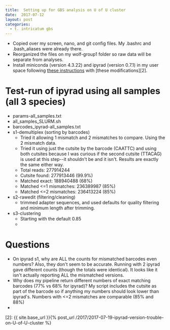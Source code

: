 ```yaml
---
title:  Setting up for GBS analysis on U of U cluster
date:  2017-07-12
layout: post
categories:
  - t. intricatum gbs
---
```

  * Copied over my screen, nano, and git config files. My .bashrc and .bash_aliases were already there.
  * Reorganized the files on my wolf-group1 folder so raw data will be separate from analyses.
  * Install miniconda (version 4.3.22) and ipyrad (version 0.7.1) in my user space following [these instructions][1] with [these modifications][2].

# Test-run of ipyrad using all samples (all 3 species)
  * params-all_samples.txt
  * all_samples_SLURM.sh
  * barcodes_ipyrad-all_samples.txt
  * s1-demultiplex (sorting by barcodes)
    * Tried it allowing 1 mismatch and 2 mismatches to compare. Using the 2 mismatch data.
    * Tried it using just the cutsite by the barcode (CAATTC) and using both cutsites because I was curious if the second cutsite (TTACAG) is used at this step--it shouldn't be and it isn't. Results are exactly the same either way.
    * Total reads: 277914244
    * Cutsite found: 277913446 (99.9%)
    * Matched exact: 188940488 (68%)
    * Matched <=1 mismatches: 236389987 (85%)
    * Matched <=2 mismatches: 236413224 (85%)
  * s2-rawedit (filtering/cleaning)
    * trimmed adapter sequences, and used defaults for quality filtering and minimum length after trimming.
  * s3-clustering
    * Starting with the default 0.85
    *

# Questions

  * On ipyrad s1, why are ALL the counts for mismatched barcodes even numbers? Also, they don't seem to be accurate. Running with 2 ipyrad gave different counts (though the totals were identical). It looks like it isn't actually reporting ALL the mismatched versions.
  * Why does my pipeline return different numbers of exact matching barcodes (77% vs 68% for ipyrad)? My script includes the cutsite as part of the barcode so if anything my numbers should look lower than ipyrad's. Numbers with <=2 mismatches are comparable (85% and 88%)
  *

[1]: http://ipyrad.readthedocs.io/installation.html
[2]: {{ site.base_url }}{% post_url /2017/2017-07-19-ipyrad-version-trouble-on-U-of-U-cluster %}
